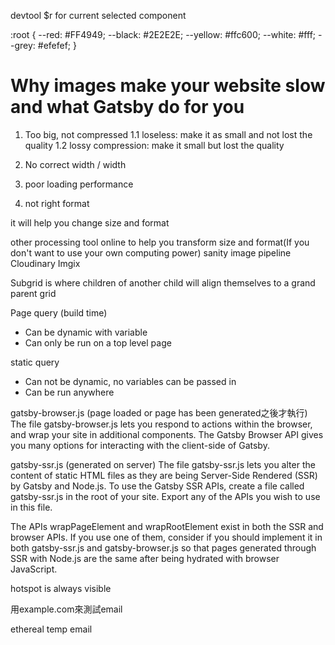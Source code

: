 devtool
$r for current selected component

  :root {
    --red: #FF4949;
    --black: #2E2E2E;
    --yellow: #ffc600;
    --white: #fff;
    --grey: #efefef;
  }

# Why images make your website slow and what Gatsby do for you

1. Too big, not compressed
1.1 loseless: make it as small and not lost the quality
1.2 lossy compression: make it small but lost the quality

2. No correct width / width

3. poor loading performance

4. not right format

it will help you change size and format

other processing tool online to help you transform size and format(If you don't want to use your own computing power)
sanity image pipeline
Cloudinary
Imgix

Subgrid is where children of another child will align themselves to a grand parent grid

Page query (build time)
- Can be dynamic with variable
- Can only be run on a top level page

static query
- Can not be dynamic, no variables can be passed in
- Can be run anywhere

gatsby-browser.js (page loaded or page has been generated之後才執行)
The file gatsby-browser.js lets you respond to actions within the browser, and wrap your site in additional components. The Gatsby Browser API gives you many options for interacting with the client-side of Gatsby.

gatsby-ssr.js (generated on server)
The file gatsby-ssr.js lets you alter the content of static HTML files as they are being Server-Side Rendered (SSR) by Gatsby and Node.js. To use the Gatsby SSR APIs, create a file called gatsby-ssr.js in the root of your site. Export any of the APIs you wish to use in this file.

The APIs wrapPageElement and wrapRootElement exist in both the SSR and browser APIs. If you use one of them, consider if you should implement it in both gatsby-ssr.js and gatsby-browser.js so that pages generated through SSR with Node.js are the same after being hydrated with browser JavaScript.

hotspot is always visible

用example.com來測試email

ethereal temp email